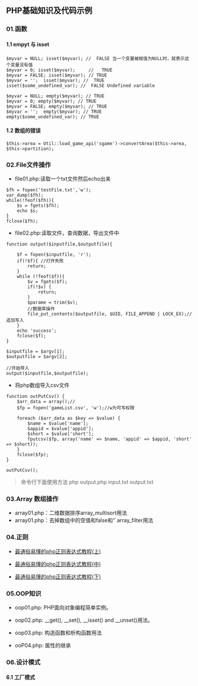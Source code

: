 ## PHP基础知识及代码示例
### 01.函数

#### 1.1 empyt 与 isset

```
$myvar = NULL; isset($myvar); //  FALSE 当一个变量被赋值为NULL时，就表示这个变量没有值
$myvar = 0; isset($myvar);     //   TRUE
$myvar = FALSE; isset($myvar); // TRUE
$myvar = '';  isset($myvar); //  TRUE
isset($some_undefined_var); //  FALSE Undefined variable

$myvar = NULL; empty($myvar); // TRUE
$myvar = 0; empty($myvar); // TRUE
$myvar = FALSE; empty($myvar); // TRUE
$myvar = '';  empty($myvar); // TRUE
empty($some_undefined_var); // TRUE
```

#### 1.2 数组的错误

```
$this->area = Util::load_game_api('sgame')->convertArea($this->area, $this->partition);
```

### 02.File文件操作
* file01.php:读取一个txt文件然后echo出来
```
$fh = fopen('testFile.txt','w');
var_dump($fh);
while(!feof($fh)){
    $s = fgets($fh);
    echo $s;
}
fclose($fh);
```
* file02.php:读取文件，查询数据，导出文件中
```
function output($inputfile,$outputfile){

    $f = fopen($inputfile, 'r');
    if(!$f){ //打开失败
        return;
    }
    while (!feof($f)){
        $v = fgets($f);
        if(!$v) {
            return;
        }
        $parame = trim($v);
        //数据库操作
        file_put_contents($outputfile, $UID, FILE_APPEND | LOCK_EX);//追加写入
    }
    echo 'success';
    fclose($f);
}

$inputfile = $argv[1];
$outputfile = $argv[2];

//开始导入
output($inputfile,$outputfile);
```

* 将php数组导入csv文件

```
function outPutCsv() {
    $arr_data = array();//
    $fp = fopen('gameList.csv', 'w');//w为可写权限

    foreach ($arr_data as $key => $value) {
        $name = $value['name'];
        $appid = $value['appid'];
        $short = $value['short'];
        fputcsv($fp, array('name' => $name, 'appid' => $appid, 'short' => $short));
    }
    fclose($fp);
}

outPutCsv();
```

> 命令行下面使用方法  php output.php  input.txt output.txt

### 03.Array 数组操作
* array01.php：二维数据排序array_multisort用法
* array01.php：去掉数组中的空值和false和‘’ array_filter用法

### 04.正则
* [最通俗易懂的php正则表达式教程(上)](http://www.tuicool.com/articles/EZ3myu)

* [最通俗易懂的php正则表达式教程(中)](http://www.tuicool.com/articles/6rUzEn7)

* [最通俗易懂的php正则表达式教程(下)](http://www.tuicool.com/articles/nMn2yeU)

### 05.OOP知识

* oop01.php: PHP面向对象编程简单实例。

* oop02.php: __get(), __set(), __isset() and __unset()用法。

* oop03.php: 构造函数和析构函数用法

* ooP04.php: 属性的继承


### 06.设计模式

#### 6.1 工厂模式
